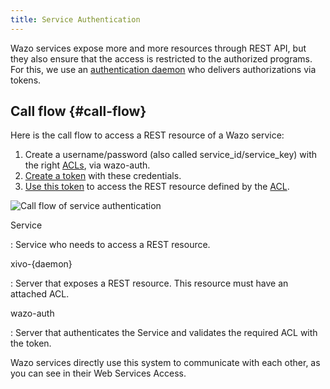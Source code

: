 ```yaml
---
title: Service Authentication
---
```


Wazo services expose more and more resources through REST API, but they also ensure that the access
is restricted to the authorized programs. For this, we use an
[authentication daemon](/uc-doc/system/configuration_files#wazo-auth) who delivers authorizations
via tokens.

## Call flow {#call-flow}

Here is the call flow to access a REST resource of a Wazo service:

1.  Create a username/password (also called service_id/service_key) with the right
    [ACLs](/uc-doc/api_sdk/rest_api/quickstart#rest-api-acl), via wazo-auth.
2.  [Create a token](/uc-doc/system/configuration_files#wazo-auth) with these credentials.
3.  [Use this token](/uc-doc/api_sdk/rest_api/conventions#rest-api-authentication) to access the
    REST resource defined by the [ACL](/uc-doc/api_sdk/rest_api/quickstart#rest-api-acl).

![Call flow of service authentication](/images/uc-doc/system/service_authentification/service_authentication_workflow.png)

Service

: Service who needs to access a REST resource.

xivo-{daemon}

: Server that exposes a REST resource. This resource must have an attached ACL.

wazo-auth

: Server that authenticates the Service and validates the required ACL with the token.

Wazo services directly use this system to communicate with each other, as you can see in their Web
Services Access.
